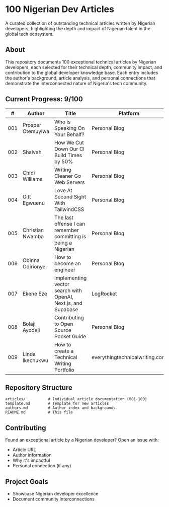 # 100 Nigerian Dev Articles

A curated collection of outstanding technical articles written by Nigerian developers, highlighting the depth and impact of Nigerian talent in the global tech ecosystem.

## About

This repository documents 100 exceptional technical articles by Nigerian developers, each selected for their technical depth, community impact, and contribution to the global developer knowledge base. Each entry includes the author's background, article analysis, and personal connections that demonstrate the interconnected nature of Nigeria's tech community.

## Current Progress: 9/100

| # | Author | Title | Platform |
|---|--------|--------|----------|
| 001 | Prosper Otemuyiwa | Who is Speaking On Your Behalf? | Personal Blog |
| 002 | Shalvah | How We Cut Down Our CI Build Times by 50% | Personal Blog |
| 003 | Chidi Williams | Writing Cleaner Go Web Servers | Personal Blog |
| 004 | Gift Egwuenu | Love At Second Sight With TailwindCSS | Personal Blog |
| 005 | Christian Nwamba | The last offense I can remember committing is being a Nigerian | Personal Blog |
| 006 | Obinna Odirionye | How to become an engineer | Personal Blog |
| 007 | Ekene Eze | Implementing vector search with OpenAI, Next.js, and Supabase | LogRocket |
| 008 | Bolaji Ayodeji | Contributing to Open Source Pocket Guide | Personal Blog |
| 009 | Linda Ikechukwu | How to create a Technical Writing Portfolio | everythingtechnicalwriting.com |

## Repository Structure

```
articles/          # Individual article documentation (001-100)
template.md        # Template for new articles  
authors.md         # Author index and backgrounds
README.md          # This file
```

## Contributing

Found an exceptional article by a Nigerian developer? Open an issue with:
- Article URL
- Author information  
- Why it's impactful
- Personal connection (if any)

## Project Goals

- Showcase Nigerian developer excellence
- Document community interconnections
